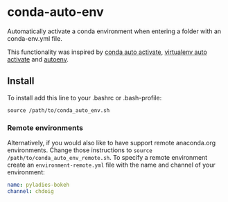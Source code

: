 # conda-auto-env

Automatically activate a conda environment when entering a folder with an 
conda-env.yml file.

This functionality was inspired by 
[conda auto activate](https://github.com/sotte/conda_auto_activate),
[virtualenv auto activate](https://gist.github.com/garyjohnson/394c58e22a2adfa103e2)
and [autoenv](https://github.com/kennethreitz/autoenv).

## Install

To install add this line to your .bashrc or .bash-profile:

    source /path/to/conda_auto_env.sh

### Remote environments

Alternatively, if you would also like to have support remote anaconda.org environments. Change those instructions to ``source /path/to/conda_auto_env_remote.sh``. To specify a remote environment create an ``environment-remote.yml`` file with the name and channel of your environment:

```yaml
name: pyladies-bokeh
channel: chdoig
```
